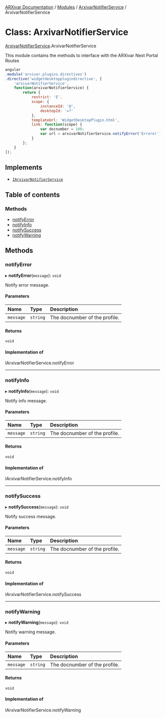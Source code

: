[ARXivar Documentation](../README.md) / [Modules](../modules.md) / [ArxivarNotifierService](../modules/ArxivarNotifierService.md) / ArxivarNotifierService

# Class: ArxivarNotifierService

[ArxivarNotifierService](../modules/ArxivarNotifierService.md).ArxivarNotifierService

This module contains the methods to interface with the ARXivar Next Portal Routes
```javascript
angular
.module('arxivar.plugins.directives')
.directive('widgetdesktopplugindirective', [
	'arxivarNotifierService',
	function(arxivarNotifierService) {
		return {
			restrict: 'E',
			scope: {
				instanceId: '@',
				desktopId: '=?'
			},
			templateUrl: 'WidgetDesktopPlugin.html',
			link: function(scope) {
				var docnumber = 100;
				var url = arxivarNotifierService.notifyError('Errore!');
			}
		};
	}
]);
```

## Implements

- [`IArxivarNotifierService`](../interfaces/Interfaces.IArxivarNotifierService.md)

## Table of contents

### Methods

- [notifyError](ArxivarNotifierService.ArxivarNotifierService.md#notifyerror)
- [notifyInfo](ArxivarNotifierService.ArxivarNotifierService.md#notifyinfo)
- [notifySuccess](ArxivarNotifierService.ArxivarNotifierService.md#notifysuccess)
- [notifyWarning](ArxivarNotifierService.ArxivarNotifierService.md#notifywarning)

## Methods

### notifyError

▸ **notifyError**(`message`): `void`

Notify error message.

#### Parameters

| Name | Type | Description |
| :------ | :------ | :------ |
| `message` | `string` | The docnumber of the profile. |

#### Returns

`void`

#### Implementation of

IArxivarNotifierService.notifyError

___

### notifyInfo

▸ **notifyInfo**(`message`): `void`

Notify info message.

#### Parameters

| Name | Type | Description |
| :------ | :------ | :------ |
| `message` | `string` | The docnumber of the profile. |

#### Returns

`void`

#### Implementation of

IArxivarNotifierService.notifyInfo

___

### notifySuccess

▸ **notifySuccess**(`message`): `void`

Notify success message.

#### Parameters

| Name | Type | Description |
| :------ | :------ | :------ |
| `message` | `string` | The docnumber of the profile. |

#### Returns

`void`

#### Implementation of

IArxivarNotifierService.notifySuccess

___

### notifyWarning

▸ **notifyWarning**(`message`): `void`

Notify warning message.

#### Parameters

| Name | Type | Description |
| :------ | :------ | :------ |
| `message` | `string` | The docnumber of the profile. |

#### Returns

`void`

#### Implementation of

IArxivarNotifierService.notifyWarning
